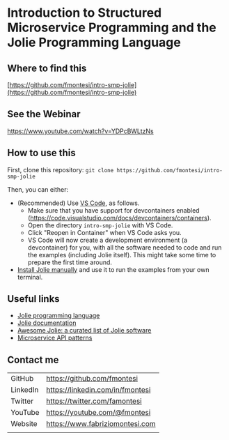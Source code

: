 # Introduction to Structured Microservice Programming and the Jolie Programming Language

## Where to find this

[https://github.com/fmontesi/intro-smp-jolie](https://github.com/fmontesi/intro-smp-jolie)

## See the Webinar

https://www.youtube.com/watch?v=YDPcBWLtzNs

## How to use this

First, clone this repository: `git clone https://github.com/fmontesi/intro-smp-jolie`

Then, you can either:
- (Recommended) Use [VS Code](https://code.visualstudio.com/), as follows.
	* Make sure that you have support for devcontainers enabled (https://code.visualstudio.com/docs/devcontainers/containers).
	* Open the directory `intro-smp-jolie` with VS Code.
	* Click "Reopen in Container" when VS Code asks you.
	* VS Code will now create a development environment (a devcontainer) for you, with all the software needed to code and run the examples (including Jolie itself). This might take some time to prepare the first time around.
- [Install Jolie manually](https://www.jolie-lang.org/downloads.html) and use it to run the examples from your own terminal.

## Useful links

- [Jolie programming language](https://www.jolie-lang.org)
- [Jolie documentation](https://docs.jolie-lang.org)
- [Awesome Jolie: a curated list of Jolie software](https://github.com/jolie/awesome-jolie)
- [Microservice API patterns](https://www.microservice-api-patterns.org/)

## Contact me

|  |  |
|--|--|
GitHub | https://github.com/fmontesi
LinkedIn | https://linkedin.com/in/fmontesi
Twitter | https://twitter.com/famontesi
YouTube | https://youtube.com/@fmontesi
Website | https://www.fabriziomontesi.com
|  |  |
